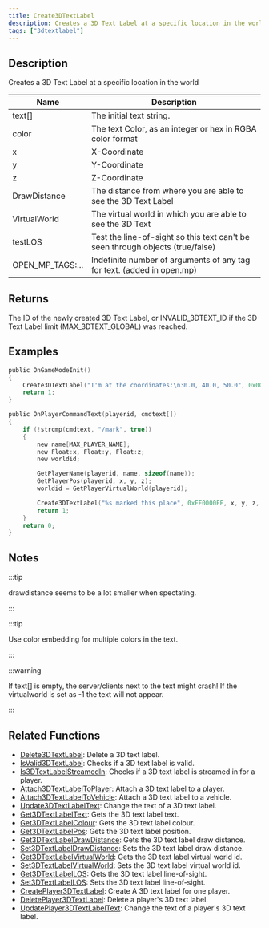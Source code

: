 ```yaml
---
title: Create3DTextLabel
description: Creates a 3D Text Label at a specific location in the world.
tags: ["3dtextlabel"]
---
```


<VersionWarn version='SA-MP 0.3a' />

## Description

Creates a 3D Text Label at a specific location in the world

| Name             | Description                                                                    |
|------------------|--------------------------------------------------------------------------------|
| text[]           | The initial text string.                                                       |
| color            | The text Color, as an integer or hex in RGBA color format                      |
| x                | X-Coordinate                                                                   |
| y                | Y-Coordinate                                                                   |
| z                | Z-Coordinate                                                                   |
| DrawDistance     | The distance from where you are able to see the 3D Text Label                  |
| VirtualWorld     | The virtual world in which you are able to see the 3D Text                     |
| testLOS          | Test the line-of-sight so this text can't be seen through objects (true/false) |
| OPEN_MP_TAGS:... | Indefinite number of arguments of any tag for text. (added in open.mp)         |

## Returns

The ID of the newly created 3D Text Label, or INVALID_3DTEXT_ID if the 3D Text Label limit (MAX_3DTEXT_GLOBAL) was reached.

## Examples

```c
public OnGameModeInit()
{
    Create3DTextLabel("I'm at the coordinates:\n30.0, 40.0, 50.0", 0x008080FF, 30.0, 40.0, 50.0, 40.0, 0, false);
    return 1;
}

public OnPlayerCommandText(playerid, cmdtext[])
{
    if (!strcmp(cmdtext, "/mark", true))
    {
        new name[MAX_PLAYER_NAME];
        new Float:x, Float:y, Float:z;
        new worldid;

        GetPlayerName(playerid, name, sizeof(name));
        GetPlayerPos(playerid, x, y, z);
        worldid = GetPlayerVirtualWorld(playerid);

        Create3DTextLabel("%s marked this place", 0xFF0000FF, x, y, z, 15.0, worldid, false, name);
        return 1;
    }
    return 0;
}
```

## Notes

:::tip

drawdistance seems to be a lot smaller when spectating.

:::

:::tip

Use color embedding for multiple colors in the text.

:::

:::warning

If text[] is empty, the server/clients next to the text might crash! If the virtualworld is set as -1 the text will not appear.

:::

## Related Functions

- [Delete3DTextLabel](Delete3DTextLabel): Delete a 3D text label.
- [IsValid3DTextLabel](IsValid3DTextLabel): Checks if a 3D text label is valid.
- [Is3DTextLabelStreamedIn](Is3DTextLabelStreamedIn): Checks if a 3D text label is streamed in for a player.
- [Attach3DTextLabelToPlayer](Attach3DTextLabelToPlayer): Attach a 3D text label to a player.
- [Attach3DTextLabelToVehicle](Attach3DTextLabelToVehicle): Attach a 3D text label to a vehicle.
- [Update3DTextLabelText](Update3DTextLabelText): Change the text of a 3D text label.
- [Get3DTextLabelText](Get3DTextLabelText): Gets the 3D text label text.
- [Get3DTextLabelColour](Get3DTextLabelColour): Gets the 3D text label colour.
- [Get3DTextLabelPos](Get3DTextLabelPos): Gets the 3D text label position.
- [Get3DTextLabelDrawDistance](Get3DTextLabelDrawDistance): Gets the 3D text label draw distance.
- [Set3DTextLabelDrawDistance](Set3DTextLabelDrawDistance): Sets the 3D text label draw distance.
- [Get3DTextLabelVirtualWorld](Get3DTextLabelVirtualWorld): Gets the 3D text label virtual world id.
- [Set3DTextLabelVirtualWorld](Set3DTextLabelVirtualWorld): Sets the 3D text label virtual world id.
- [Get3DTextLabelLOS](Get3DTextLabelLOS): Gets the 3D text label line-of-sight.
- [Set3DTextLabelLOS](Set3DTextLabelLOS): Sets the 3D text label line-of-sight.
- [CreatePlayer3DTextLabel](CreatePlayer3DTextLabel): Create A 3D text label for one player.
- [DeletePlayer3DTextLabel](DeletePlayer3DTextLabel): Delete a player's 3D text label.
- [UpdatePlayer3DTextLabelText](UpdatePlayer3DTextLabelText): Change the text of a player's 3D text label.
